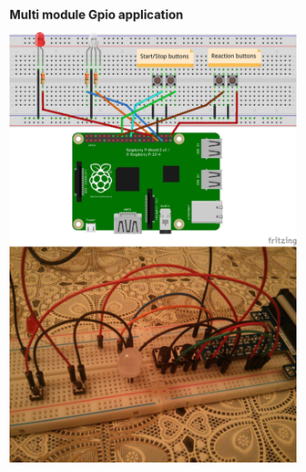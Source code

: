 ## Multi module Gpio application
![Alt text](docs/reaction_bb.jpg?raw=true "Breadboard")
![Alt text](docs/real.jpg?raw=true "Real")
